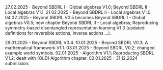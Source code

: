 27.02.2025 - Beyond SBDRL I - Global algebras V1.0; Beyond SBDRL II - Local algebras V1.1.
21.02.2025 - Beyond SBDRL II - Local algebras V1.0.
04.02.2025 - Beyond SBDRL V0.5 becomes Beyond SBDRL I - Global algebras V0.5; new chapter Beyond SBDRL II - Local algebras; Reproducing symmetry-based disentangled representation learning V1.3 (updated definitions for reversible actions, inverse actions ...).

29.01.2025 - Beyond SBDRL V0.4.
10.01.2025 - Beyond SBDRL V0.3; A mathematical framework V1.1.
03.01.2025 - Beyond SBDRL V0.2; changed example world symbols.
02.01.2025 - Algorithm V1.1; Reproducing SBDRL V1.2; dealt with (OLD) Algorithm chapter.
02.01.2025 - 31.12.2024 submission.
